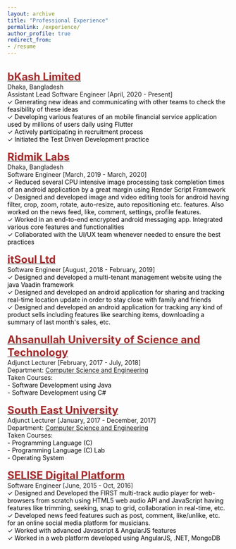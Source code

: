 ```yaml
---
layout: archive
title: "Professional Experience"
permalink: /experience/
author_profile: true
redirect_from:
- /resume
---
```

<br/>
    <span style="color:black; font-size:17px"><b><a href="https://www.bkash.com/" target="_blank"><font color="brown" size="5">bKash Limited</font></a></b></span><br/>
    Dhaka, Bangladesh<br/>
    Assistant Lead Software Engineer [April, 2020 - Present]<br/>
    <span style="color:black; font-size:14px">
        ✓ Generating new ideas and communicating with other teams to check the feasibility of these ideas<br/>
        ✓ Developing various features of an mobile financial service application used by millions of users daily using Flutter<br/>
        ✓ Actively participating in recruitment process<br/>
        ✓ Initiated the Test Driven Development practice<br/>
    </span>
<br/>
    <span style="color:black; font-size:17px"><b><a href="https://ridmik.com" target="_blank"><font color="brown" size="5">Ridmik Labs</font></a></b></span><br/>
    Dhaka, Bangladesh<br/>
    Software Engineer [March, 2019 - March, 2020]<br/>
    <span style="color:black; font-size:14px">
        ✓ Reduced several CPU intensive image processing task completion times of an android application by a great margin using Render Script Framework<br/>
        ✓ Designed and developed image and video editing tools for android having filter, crop, zoom, rotate, auto-resize, auto repositioning etc. features. Also worked on the news feed, like, comment, settings, profile features.<br/>
        ✓ Worked in an end-to-end encrypted android messaging app. Integrated various core features and functionalities<br/>
        ✓ Collaborated with the UI/UX team whenever needed to ensure the best practices<br/>
    </span>
<br/>
    <span style="color:black; font-size:17px"><b><a href="" target="_blank"><font color="brown" size="5">itSoul Ltd</font></a></b></span><br/>
    Software Engineer [August, 2018 - February, 2019]<br/>
    <span style="color:black; font-size:14px">
        ✓ Designed and developed a multi-tenant management website using the java Vaadin framework<br/>
        ✓ Designed and developed an android application for sharing and tracking real-time location update in order to stay close with family and friends<br/>
        ✓ Designed and developed an android application for tracking any kind of product sells including features like searching items, downloading a summary of last month's sales, etc.<br/>
    </span>
<br/>
  <span style="color:black; font-size:17px"><b><a href="http://aust.edu/" target="_blank"><font color="brown" size="5">Ahsanullah University of Science and Technology</font></a></b></span><br/>
    Adjunct Lecturer [February, 2017 - July, 2018]<br/>
    Department: <a href="http://aust.edu/cse/index.htm" target="_blank">Computer Science and Engineering</a> <br/>
    Taken Courses:<br/>
    <span style="color:black; font-size:14px">
        - Software Development using Java<br/>
        - Software Development using C#<br/>
    </span>
<br/>
  <span style="color:black; font-size:17px"><b><a href="https://seu.edu.bd/" target="_blank"><font color="brown" size="5">South East University</font></a></b></span><br/>
    Adjunct Lecturer [January, 2017 - December, 2017]<br/>
    Department: <a href="https://seu.edu.bd/dept/cse.php?id=overview" target="_blank">Computer Science and Engineering</a> <br/>
    Taken Courses:<br/>
    <span style="color:black; font-size:14px">
        - Programming Language (C)<br/>
        - Programming Language (C) Lab<br/>
        - Operating System<br/>
    </span>
<br/>
  <span style="color:black; font-size:17px"><b><a href="https://selise.ch/" target="_blank"><font color="brown" size="5">SELISE Digital Platform</font></a></b></span><br/>
    Software Engineer [June, 2015 - Oct, 2016]<br/>
    <span style="color:black; font-size:14px">
        ✓ Designed and Developed the FIRST multi-track audio player for web-browsers from scratch using HTML5 web audio API and JavaScript having features like trimming, seeking, snap to grid, collaboration in real-time, etc.<br/>
        ✓ Developed news feed features such as post, comment, like/unlike, etc. for an online social media platform for musicians.<br/>
        ✓ Worked with advanced Javascript & AngularJS features<br/>
        ✓ Worked in a web platform developed using AngularJS, .NET, MongoDB<br/>
    </span>
<br/>
    